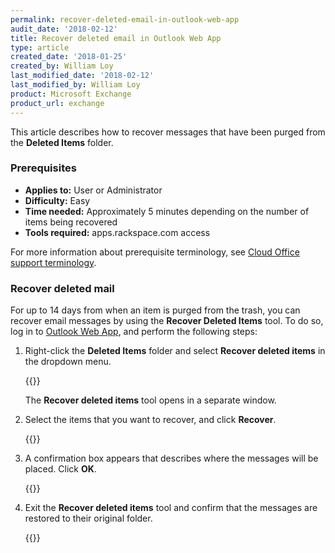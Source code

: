 ```yaml
---
permalink: recover-deleted-email-in-outlook-web-app
audit_date: '2018-02-12'
title: Recover deleted email in Outlook Web App
type: article
created_date: '2018-01-25'
created_by: William Loy
last_modified_date: '2018-02-12'
last_modified_by: William Loy
product: Microsoft Exchange
product_url: exchange
---
```


This article describes how to recover messages that have been purged from the **Deleted Items** folder.

### Prerequisites

- **Applies to:** User or Administrator
- **Difficulty:** Easy
- **Time needed:** Approximately 5 minutes depending on the number of items being recovered
- **Tools required:** apps.rackspace.com access

For more information about prerequisite terminology, see [Cloud Office support terminology](/support/how-to/cloud-office-support-terminology/).

### Recover deleted mail

For up to 14 days from when an item is purged from the trash, you can recover email messages by using the **Recover Deleted Items** tool. To do so, log in to [Outlook Web App](https://apps.rackspace.com), and perform the following steps:

1. Right-click the **Deleted Items** folder and select **Recover deleted items** in the dropdown menu.

    {{<image src="recover_deleted_items.png" alt="" title="">}}
    
    The **Recover deleted items** tool opens in a separate window.

3. Select the items that you want to recover, and click **Recover**.

    {{<image src="recover_messages.png" alt="" title="">}}

4. A confirmation box appears that describes where the messages will be placed. Click **OK**.

    {{<image src="ok.png" alt="" title="">}}

5. Exit the **Recover deleted items** tool and confirm that the messages are restored to their original folder.

   {{<image src="inbox.png" alt="" title="">}}
